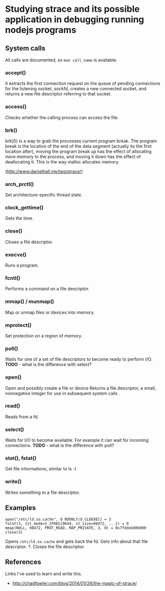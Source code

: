 Studying strace and its possible application in debugging running nodejs programs
=================================================================================

## System calls ##

All calls are documented, so `man call_name` is available.

### accept() ###

It extracts the first connection request on the queue of pending connections
for the listening socket, sockfd, creates a new connected socket, and returns
a new file descriptor referring to that socket.

### access() ###

Checks whether the calling process can access the file.

### brk() ###

brk(0) is a way to grab the processes current program break.
The program break is the location of the end of the data segment
(actually its the first location after), moving the program break up
has the effect of allocating more memory to the process, and moving it
down has the effect of deallocating it. This is the way malloc allocates memory.

(http://www.danielhall.me/tag/strace/)

### arch_prctl() ###

Set architecture-specific thread state.

### clock_gettime() ###

Gets the time.

### close() ###

Closes a file descriptor.

### execve() ###

Runs a program.

### fcntl() ###

Performs a command on a file descriptor.

### mmap() / munmap() ###

Map or unmap files or devices into memory.

### mprotect() ###

Set protection on a region of memory.

### poll() ###

Waits for one of a set of file descriptors to become ready to perform I/O.
**TODO** - what is the difference with select?

### open() ###

Open and possibly create a file or device
Returns a file descriptor, a small, nonnegative integer for use in subsequent system calls .

### read() ###

Reads from a fd.

### select() ###

Waits for I/O to become available. For example it can wait for incoming connections.
**TODO** - what is the difference with poll?

### stat(), fstat() ###

Get file informations, similar to ls -l.

### write() ###

Writes something to a file descriptor.


## Examples ##

```
open("/etc/ld.so.cache", O_RDONLY|O_CLOEXEC) = 3
fstat(3, {st_mode=S_IFREG|0644, st_size=98472, ...}) = 0
mmap(NULL, 98472, PROT_READ, MAP_PRIVATE, 3, 0) = 0x7fddeb80b000
close(3)
```

Opens `/etc/ld.so.cache` and gets back the fd.
Gets info about that file descriptor.
?.
Closes the file descriptor.


## References ##

Links I've used to learn and write this.

 * http://chadfowler.com/blog/2014/01/26/the-magic-of-strace/
